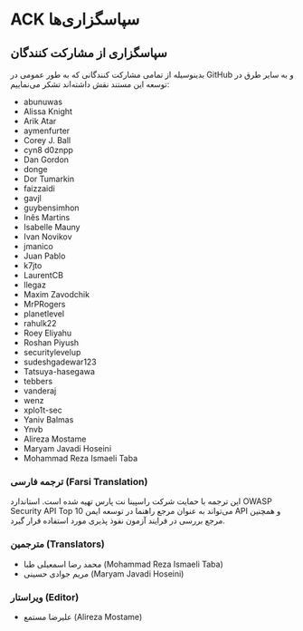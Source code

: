 # ACK  سپاسگزاری‌ها

## سپاسگزاری از مشارکت کنندگان
بدینوسیله از تمامی مشارکت کنندگانی که به طور عمومی در GitHub  و به سایر طرق در توسعه این مستند نقش داشته‌اند تشکر می‌نماییم:

- abunuwas
- Alissa Knight
- Arik Atar
- aymenfurter
- Corey J. Ball
- cyn8 d0znpp 
- Dan Gordon 
- donge 
- Dor Tumarkin
- faizzaidi 
- gavjl 
- guybensimhon 
- Inês Martins 
- Isabelle Mauny 
- Ivan Novikov 
- jmanico 
- Juan Pablo 
- k7jto
- LaurentCB
- llegaz 
- Maxim Zavodchik 
- MrPRogers 
- planetlevel
- rahulk22 
- Roey Eliyahu 
- Roshan Piyush 
- securitylevelup 
- sudeshgadewar123 
- Tatsuya-hasegawa 
- tebbers 
- vanderaj 
- wenz
- xplo1t-sec 
- Yaniv Balmas
- Ynvb
- Alireza Mostame
- Maryam Javadi Hoseini
- Mohammad Reza Ismaeli Taba 

### ترجمه فارسی (Farsi Translation)
این ترجمه با حمایت شرکت راسپینا نت پارس تهیه شده است. استاندارد OWASP Security API Top 10 می‌تواند به عنوان مرجع راهنما در توسعه ایمن API و همچنین مرجع بررسی در فرایند آزمون نفوذ پذیری مورد استفاده قرار گیرد.

### مترجمین (Translators)
- محمد رضا اسمعیلی طبا (Mohammad Reza Ismaeli Taba)
- مریم جوادی حسینی (Maryam Javadi Hoseini)

### ویراستار (Editor)
- علیرضا مستمع (Alireza Mostame)


